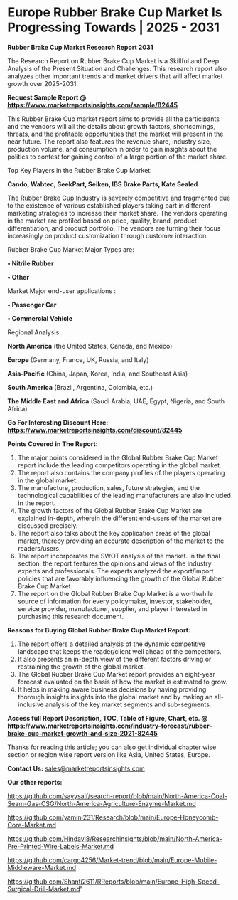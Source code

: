 # Europe Rubber Brake Cup Market Is Progressing Towards | 2025 - 2031

<strong>Rubber Brake Cup Market Research Report 2031</strong>

The Research Report on Rubber Brake Cup Market is a Skillful and Deep Analysis of the Present Situation and Challenges. This research report also analyzes other important trends and market drivers that will affect market growth over 2025-2031.

<strong>Request Sample Report @ <a href=https://www.marketreportsinsights.com/sample/82445>https://www.marketreportsinsights.com/sample/82445</a></strong>

This Rubber Brake Cup market report aims to provide all the participants and the vendors will all the details about growth factors, shortcomings, threats, and the profitable opportunities that the market will present in the near future. The report also features the revenue share, industry size, production volume, and consumption in order to gain insights about the politics to contest for gaining control of a large portion of the market share.

Top Key Players in the Rubber Brake Cup Market:

<strong>Cando, Wabtec, SeekPart, Seiken, IBS Brake Parts, Kate Sealed</strong>

The Rubber Brake Cup Industry is severely competitive and fragmented due to the existence of various established players taking part in different marketing strategies to increase their market share. The vendors operating in the market are profiled based on price, quality, brand, product differentiation, and product portfolio. The vendors are turning their focus increasingly on product customization through customer interaction.

Rubber Brake Cup Market Major Types are:

<strong>• Nitrile Rubber

• Other</strong>

Market Major end-user applications :

<strong>• Passenger Car

• Commercial Vehicle</strong>

Regional Analysis

</u><strong><b>North America</b></strong> (the United States, Canada, and Mexico)

<strong><b>Europe </b></strong>(Germany, France, UK, Russia, and Italy)

<strong><b>Asia-Pacific</b></strong> (China, Japan, Korea, India, and Southeast Asia)

<strong><b>South America</b></strong> (Brazil, Argentina, Colombia, etc.)

<strong><b>The Middle East and Africa</b></strong> (Saudi Arabia, UAE, Egypt, Nigeria, and South Africa)

<strong>Go For Interesting Discount Here: <a href=https://www.marketreportsinsights.com/discount/82445>https://www.marketreportsinsights.com/discount/82445</a></strong>

<strong>Points Covered in The Report:</strong>
<ol>
  <li>The major points considered in the Global Rubber Brake Cup Market report include the leading competitors operating in the global market.</li>
  <li>The report also contains the company profiles of the players operating in the global market.</li>
  <li>The manufacture, production, sales, future strategies, and the technological capabilities of the leading manufacturers are also included in the report.</li>
  <li>The growth factors of the Global Rubber Brake Cup Market are explained in-depth, wherein the different end-users of the market are discussed precisely.</li>
  <li>The report also talks about the key application areas of the global market, thereby providing an accurate description of the market to the readers/users.</li>
  <li>The report incorporates the SWOT analysis of the market. In the final section, the report features the opinions and views of the industry experts and professionals. The experts analyzed the export/import policies that are favorably influencing the growth of the Global Rubber Brake Cup Market.</li>
  <li>The report on the Global Rubber Brake Cup Market is a worthwhile source of information for every policymaker, investor, stakeholder, service provider, manufacturer, supplier, and player interested in purchasing this research document.</li>
</ol>
<strong>Reasons for Buying Global Rubber Brake Cup Market Report:</strong>

<ol>
  <li>The report offers a detailed analysis of the dynamic competitive landscape that keeps the reader/client well ahead of the competitors.</li>
  <li>It also presents an in-depth view of the different factors driving or restraining the growth of the global market.</li>
  <li>The Global Rubber Brake Cup Market report provides an eight-year forecast evaluated on the basis of how the market is estimated to grow.</li>
  <li>It helps in making aware business decisions by having providing thorough insights insights into the global market and by making an all-inclusive analysis of the key market segments and sub-segments.</li>
</ol>
<strong>Access full Report Description, TOC, Table of Figure, Chart, etc. @ <a href=https://www.marketreportsinsights.com/industry-forecast/rubber-brake-cup-market-growth-and-size-2021-82445>https://www.marketreportsinsights.com/industry-forecast/rubber-brake-cup-market-growth-and-size-2021-82445</a></strong>


Thanks for reading this article; you can also get individual chapter wise section or region wise report version like Asia, United States, Europe.

<strong>Contact Us:</strong>
sales@marketreportsinsights.com

<strong>Our other reports:</strong>

<a href=https://github.com/sayysaif/search-report/blob/main/North-America-Coal-Seam-Gas-CSG/North-America-Agriculture-Enzyme-Market.md>https://github.com/sayysaif/search-report/blob/main/North-America-Coal-Seam-Gas-CSG/North-America-Agriculture-Enzyme-Market.md</a>

<a href=https://github.com/yamini231/Research/blob/main/Europe-Honeycomb-Core-Market.md>https://github.com/yamini231/Research/blob/main/Europe-Honeycomb-Core-Market.md</a>

<a href=https://github.com/Hindavi8/Researchinsights/blob/main/North-America-Pre-Printed-Wire-Labels-Market.md>https://github.com/Hindavi8/Researchinsights/blob/main/North-America-Pre-Printed-Wire-Labels-Market.md</a>

<a href=https://github.com/cargo4256/Market-trend/blob/main/Europe-Mobile-Middleware-Market.md>https://github.com/cargo4256/Market-trend/blob/main/Europe-Mobile-Middleware-Market.md</a>

<a href=https://github.com/Shanti2611/RReports/blob/main/Europe-High-Speed-Surgical-Drill-Market.md>https://github.com/Shanti2611/RReports/blob/main/Europe-High-Speed-Surgical-Drill-Market.md</a>"
